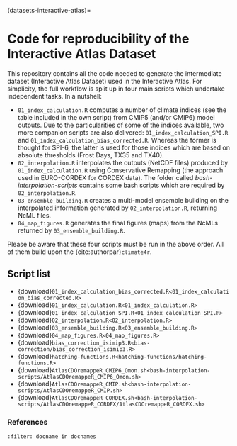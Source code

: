 (datasets-interactive-atlas)=
# Code for reproducibility of the Interactive Atlas Dataset

This repository contains all the code needed to generate the intermediate dataset (Interactive Atlas Dataset) used in the Interactive Atlas. For simplicity, the full workflow is split up in four main scripts which undertake independent tasks. In a nutshell:

* `01_index_calculation.R` computes a number of climate indices (see the table included in the own script) from CMIP5 (and/or CMIP6) model outputs. Due to the particularities of some of the indices available, two more companion scripts are also delivered: `01_index_calculation_SPI.R` and `01_index_calculation_bias_corrected.R`. Whereas the former is thought for SPI-6, the latter is used for those indices which are based on absolute thresholds (Frost Days, TX35 and TX40).
* `02_interpolation.R` interpolates the outputs (NetCDF files) produced by `01_index_calculation.R` using Conservative Remapping (the approach used in EURO-CORDEX for CORDEX data). The folder called *bash-interpolation-scripts* contains some bash scripts which are required by `02_interpolation.R`.
* `03_ensemble_building.R` creates a multi-model ensemble building on the interpolated information generated by `02_interpolation.R`, returning NcML files.
* `04_map_figures.R` generates the final figures (maps) from the NcMLs returned by `03_ensemble_building.R`.

Please be aware that these four scripts must be run in the above order. All of them build upon the {cite:authorpar}`climate4r`.

## Script list

 * {download}`01_index_calculation_bias_corrected.R<01_index_calculation_bias_corrected.R>`
 * {download}`01_index_calculation.R<01_index_calculation.R>`
 * {download}`01_index_calculation_SPI.R<01_index_calculation_SPI.R>`
 * {download}`02_interpolation.R<02_interpolation.R>`
 * {download}`03_ensemble_building.R<03_ensemble_building.R>`
 * {download}`04_map_figures.R<04_map_figures.R>`
 * {download}`bias_correction_isimip3.R<bias-correction/bias_correction_isimip3.R>`
 * {download}`hatching-functions.R<hatching-functions/hatching-functions.R>`
 * {download}`AtlasCDOremappeR_CMIP6_Omon.sh<bash-interpolation-scripts/AtlasCDOremappeR_CMIP6_Omon.sh>`
 * {download}`AtlasCDOremappeR_CMIP.sh<bash-interpolation-scripts/AtlasCDOremappeR_CMIP.sh>`
 * {download}`AtlasCDOremappeR_CORDEX.sh<bash-interpolation-scripts/AtlasCDOremappeR_CORDEX/AtlasCDOremappeR_CORDEX.sh>`

### References

```{bibliography}
:filter: docname in docnames
```

<script src="https://utteranc.es/client.js"
        repo="SantanderMetGroup/ATLAS"
        issue-term="pathname"
        theme="preferred-color-scheme"
        crossorigin="anonymous"
        async>
</script>